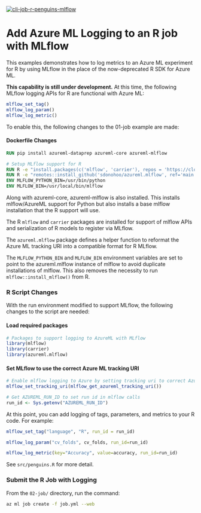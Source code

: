 [![cli-job-r-penguins-mlflow](https://github.com/microsoft/AzureML-R-template/actions/workflows/cli-job-r-penguins-mlflow.yml/badge.svg)](https://github.com/microsoft/AzureML-R-template/actions/workflows/cli-job-r-penguins-mlflow.yml)

# Add Azure ML Logging to an R job with MLflow

This examples demonstrates how to log metrics to an Azure ML experiment for R by using MLflow in the place of the now-deprecated R SDK for Azure ML.

 **This capability is still under development.** At this time, the following MLflow logging APIs for R are functional with Azure ML:

```r
mlflow_set_tag()
mlflow_log_param()
mlflow_log_metric()
```
To enable this, the following changes to the 01-job example are made:
#### Dockerfile Changes
```dockerfile
RUN pip install azureml-dataprep azureml-core azureml-mlflow

# Setup MLflow support for R
RUN R -e "install.packages(c('mlflow', 'carrier'), repos = 'https://cloud.r-project.org/')"
RUN R -e "remotes::install_github('sdonohoo/azureml.mlflow', ref='main')"
ENV MLFLOW_PYTHON_BIN=/usr/bin/python
ENV MLFLOW_BIN=/usr/local/bin/mlflow
```

Along with azureml-core, azureml-mlflow is also installed. This installs mlflow/AzureML support for Python but also installs a base mlflow installation that the R support will use.

The R `mlflow` and `carrier` packages are installed for support of mlflow APIs and serialization of R models to register via MLflow.

The  `azureml.mlflow`  package defines a helper function to reformat the Azure ML tracking URI into a compatible format for R MLflow. 

The `MLFLOW_PYTHON_BIN` and `MLFLOW_BIN` environment variables are set to point to the azureml.mlflow instance of mlflow to avoid duplicate installations of mlflow. This also removes the necessity to run `mlflow::install_mlflow()` from R.

### R Script Changes

With the run environment modified to support MLflow, the following changes to the script are needed:

#### Load required packages

```r
# Packages to support logging to AzureML with MLflow
library(mlflow)
library(carrier)
library(azureml.mlflow)
```
#### Set MLflow to use the correct Azure ML tracking URI

```r
# Enable mlflow logging to Azure by setting tracking uri to correct AzureML tracking uri
mlflow_set_tracking_uri(mlflow_get_azureml_tracking_uri())

# Get AZUREML_RUN_ID to set run id in mlflow calls
run_id <- Sys.getenv("AZUREML_RUN_ID")
```

At this point, you can add logging of tags, parameters, and metrics to your R code. For example:

```r
mlflow_set_tag("language", "R", run_id = run_id)

mlflow_log_param("cv_folds", cv_folds, run_id=run_id)

mlflow_log_metric(key="Accuracy", value=accuracy, run_id=run_id)
```
See `src/penguins.R` for more detail.

### Submit the R Job with Logging

From the `02-job/` directory, run the command:

```bash
az ml job create -f job.yml --web
```